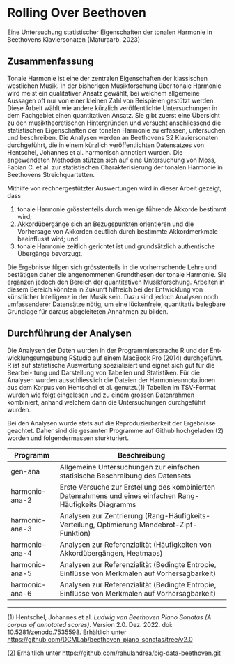 # Rolling Over Beethoven
Eine Untersuchung statistischer Eigenschaften der tonalen Harmonie in Beethovens Klaviersonaten (Maturaarb. 2023)

## Zusammenfassung

Tonale Harmonie ist eine der zentralen Eigenschaften der klassischen westlichen Musik. In der bisherigen Musikforschung über tonale Harmonie wird meist ein qualitativer Ansatz gewählt, bei welchem allgemeine Aussagen oft nur von einer kleinen Zahl von Beispielen gestützt werden. Diese Arbeit wählt wie andere kürzlich veröffentlichte Untersuchungen in dem Fachgebiet einen quantitativen Ansatz. Sie gibt zuerst eine Übersicht zu den musiktheoretischen Hintergründen und versucht anschliessend die statistischen Eigenschaften der tonalen Harmonie zu erfassen, untersuchen und beschreiben. Die Analysen werden an Beethovens 32 Klaviersonaten durchgeführt, die in einem kürzlich veröffentlichten Datensatzes von Hentschel, Johannes et al. harmonisch annotiert wurden. Die angewendeten Methoden stützen sich auf eine Untersuchung von Moss, Fabian C. et al. zur statistischen Charakterisierung der tonalen Harmonie in Beethovens Streichquartetten.

Mithilfe von rechnergestützter Auswertungen wird in dieser Arbeit gezeigt, dass 
1. tonale Harmonie grösstenteils durch wenige führende Akkorde bestimmt wird;
2. Akkordübergänge sich an Bezugspunkten orientieren und die Vorhersage von Akkorden deutlich durch bestimmte Akkordmerkmale beeinflusst wird; und
3. tonale Harmonie zeitlich gerichtet ist und grundsätzlich authentische Übergänge bevorzugt.

Die Ergebnisse fügen sich grösstenteils in die vorherrschende Lehre und bestätigen daher die angenommenen Grundthesen der tonale Harmonie. Sie ergänzen jedoch den Bereich der quantitativen Musikforschung. Arbeiten in diesem Bereich könnten in Zukunft hilfreich bei der Entwicklung von künstlicher Intelligenz in der Musik sein. Dazu sind jedoch Analysen noch umfassenderer Datensätze nötig, um eine lückenfreie, quantitativ belegbare Grundlage für daraus abgeleiteten Annahmen zu bilden.

## Durchführung der Analysen

Die Analysen der Daten wurden in der Programmiersprache R und der Ent- wicklungsumgebung RStudio auf einem MacBook Pro (2014) durchgeführt. R ist auf statistische Auswertung spezialisiert und eignet sich gut für die Bearbei- tung und Darstellung von Tabellen und Statistiken. Für die Analysen wurden ausschliesslich die Dateien der Harmonieannotationen aus dem Korpus von Hentschel et al. genutzt.(1) Tabellen im TSV-Format wurden wie folgt eingelesen und zu einem grossen Datenrahmen kombiniert, anhand welchem dann die Untersuchungen durchgeführt wurden.

Bei den Analysen wurde stets auf die Reproduzierbarkeit der Ergebnisse geachtet. Daher sind die gesamten Programme auf Github hochgeladen (2) worden und folgendermassen sturkturiert.

| Programm           | Beschreibung                                                                                                |
| ------------------ | ----------------------------------------------------------------------------------------------------------- |
| gen-ana            | Allgemeine Untersuchungen zur einfachen statisische Beschreibung des Datensets                              |
| harmonic-ana-2	   | Erste Versuche zur Erstellung des kombinierten Datenrahmens und eines einfachen Rang-Häufigkeits Diagramms  |
| harmonic-ana-3		 | Analysen zur Zentrierung (Rang-Häufigkeits-Verteilung, Optimierung Mandebrot-Zipf-Funktion)                 |
| harmonic-ana-4		 | Analysen zur Referenzialität (Häufigkeiten von Akkordübergängen, Heatmaps)                                  |
| harmonic-ana-5     | Analysen zur Referenzialität (Bedingte Entropie, Einflüsse von Merkmalen auf Vorhersagbarkeit)              |
| harmonic-ana-6     | Analysen zur Referenzialität (Bedingte Entropie, Einflüsse von Merkmalen auf Vorhersagbarkeit)              |

--------
(1) Hentschel, Johannes et al. _Ludwig van Beethoven Piano Sonatas (A corpus of
annotated scores)_. Version 2.0. Dez. 2022. doi: 10.5281/zenodo.7535598. 
Erhältlich unter https://github.com/DCMLab/beethoven_piano_sonatas/tree/v2.0

(2) Erhältlich unter https://github.com/rahulandrea/big-data-beethoven.git
